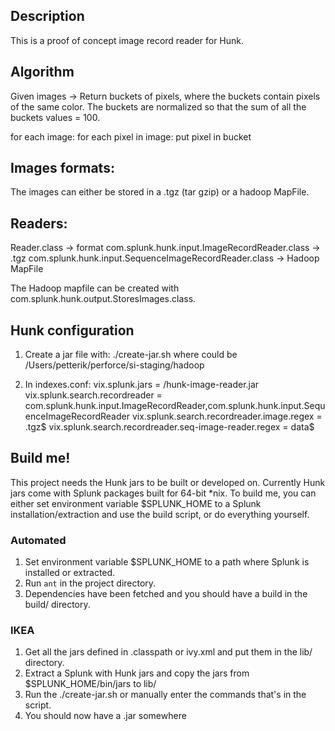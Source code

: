 ## Description
This is a proof of concept image record reader for Hunk.

## Algorithm
Given images -> Return buckets of pixels, where the buckets contain pixels of the same color.
The buckets are normalized so that the sum of all the buckets values = 100.

for each image:
  for each pixel in image:
    put pixel in bucket

## Images formats:
The images can either be stored in a .tgz (tar gzip) or a hadoop MapFile.

## Readers:
Reader.class -> format
com.splunk.hunk.input.ImageRecordReader.class -> .tgz
com.splunk.hunk.input.SequenceImageRecordReader.class -> Hadoop MapFile

The Hadoop mapfile can be created with com.splunk.hunk.output.StoresImages.class.

## Hunk configuration
1. Create a jar file with:
  ./create-jar.sh <path-to-hunk-project>
  where <path-to-hunk-project> could be /Users/petterik/perforce/si-staging/hadoop

2. In indexes.conf:
  vix.splunk.jars = <path-to-depo>/hunk-image-reader.jar
  vix.splunk.search.recordreader = com.splunk.hunk.input.ImageRecordReader,com.splunk.hunk.input.SequenceImageRecordReader
  vix.splunk.search.recordreader.image.regex = \.tgz$
  vix.splunk.search.recordreader.seq-image-reader.regex = data$

## Build me!

This project needs the Hunk jars to be built or developed on. Currently Hunk jars come with Splunk packages built for 64-bit *nix.
To build me, you can either set environment variable $SPLUNK_HOME to a Splunk installation/extraction and use the build script, or do everything yourself.

### Automated
1. Set environment variable $SPLUNK_HOME to a path where Splunk is installed or extracted.
2. Run `ant` in the project directory.
3. Dependencies have been fetched and you should have a build in the build/ directory.

### IKEA
1. Get all the jars defined in .classpath or ivy.xml and put them in the lib/ directory.
2. Extract a Splunk with Hunk jars and copy the jars from $SPLUNK_HOME/bin/jars to lib/
3. Run the ./create-jar.sh or manually enter the commands that's in the script.
4. You should now have a .jar somewhere
